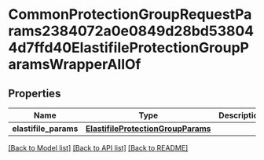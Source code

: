 # CommonProtectionGroupRequestParams2384072a0e0849d28bd538044d7ffd40ElastifileProtectionGroupParamsWrapperAllOf


## Properties
Name | Type | Description | Notes
------------ | ------------- | ------------- | -------------
**elastifile_params** | [**ElastifileProtectionGroupParams**](ElastifileProtectionGroupParams.md) |  | [optional] 

[[Back to Model list]](../README.md#documentation-for-models) [[Back to API list]](../README.md#documentation-for-api-endpoints) [[Back to README]](../README.md)


